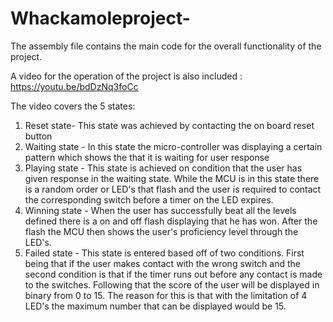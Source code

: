 # Whackamoleproject- 

The assembly file contains the main code for the overall functionality of the project. 

A video for the operation of the project is also included : https://youtu.be/bdDzNq3foCc 

The video covers the 5 states: 

1) Reset state- This state was achieved by contacting the on board reset button
2) Waiting state - In this state the micro-controller was displaying a certain pattern which shows the that it is waiting for user response
3) Playing state - This state is achieved on condition that the user has given response in the waiting state. While the MCU is in this state there is a random order or LED's that flash and the user is required to contact the corresponding switch before a timer on the LED expires.
4) Winning state - When the user has successfully beat all the levels defined there is a on and off flash displaying that he has won. After the flash the MCU then shows the user's proficiency level through the LED's.
5) Failed state - This state is entered based off of two conditions. First being that if the user makes contact with the wrong switch and the second condition is that if the timer runs out before any contact is made to the switches. Following that the score of the user will be displayed in binary from 0 to 15. The reason for this is that with the limitation of 4 LED's the maximum number that can be displayed would be 15.

